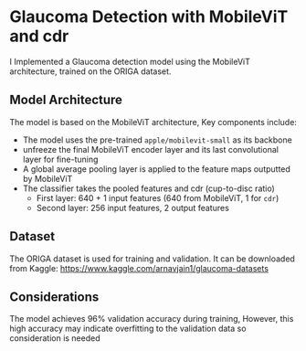 # Glaucoma Detection with MobileViT and cdr

I Implemented a Glaucoma detection model using the MobileViT architecture, trained on the ORIGA dataset.

## Model Architecture
The model is based on the MobileViT architecture, Key components include:

- The model uses the pre-trained `apple/mobilevit-small` as its backbone
- unfreeze the final MobileViT encoder layer and its last convolutional layer for fine-tuning
- A global average pooling layer is applied to the feature maps outputted by MobileViT
- The classifier takes the pooled features and cdr (cup-to-disc ratio)
  - First layer: 640 + 1 input features (640 from MobileViT, 1 for `cdr`)
  - Second layer: 256 input features, 2 output features

## Dataset
The ORIGA dataset is used for training and validation. It can be downloaded from Kaggle:
https://www.kaggle.com/arnavjain1/glaucoma-datasets


## Considerations
The model achieves 96% validation accuracy during training, However, this high accuracy may indicate overfitting to the validation data so consideration is needed

